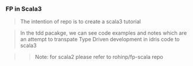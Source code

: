 ### FP in Scala3

> <p>The intention of repo is to create a scala3 tutorial

> <p>In the tdd pacakge, we can see code examples and notes which are an attempt to transpate Type Driven development in idris code to scala3

>> Note: for scala2 please refer to rohinp/fp-scala repo